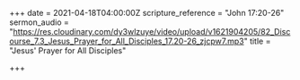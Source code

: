 +++
date = 2021-04-18T04:00:00Z
scripture_reference = "John 17:20-26"
sermon_audio = "https://res.cloudinary.com/dy3wlzuye/video/upload/v1621904205/82_Discourse_7.3_Jesus_Prayer_for_All_Disciples_17.20-26_zjcpw7.mp3"
title = "Jesus' Prayer for All Disciples"

+++
